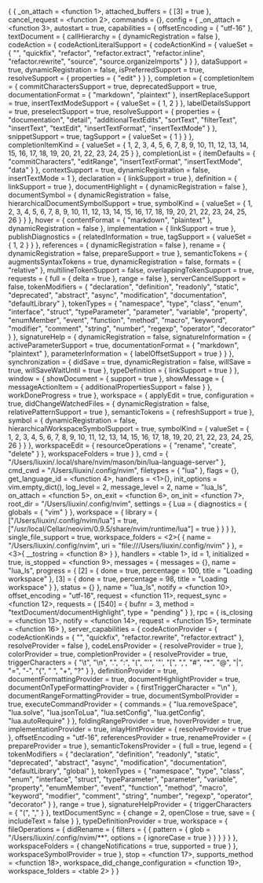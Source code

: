 { {
    _on_attach = <function 1>,
    attached_buffers = {
      [3] = true
    },
    cancel_request = <function 2>,
    commands = {},
    config = {
      _on_attach = <function 3>,
      autostart = true,
      capabilities = {
        offsetEncoding = { "utf-16" },
        textDocument = {
          callHierarchy = {
            dynamicRegistration = false
          },
          codeAction = {
            codeActionLiteralSupport = {
              codeActionKind = {
                valueSet = { "", "quickfix", "refactor", "refactor.extract", "refactor.inline", "refactor.rewrite", "source", "source.organizeImports" }
              }
            },
            dataSupport = true,
            dynamicRegistration = false,
            isPreferredSupport = true,
            resolveSupport = {
              properties = { "edit" }
            }
          },
          completion = {
            completionItem = {
              commitCharactersSupport = true,
              deprecatedSupport = true,
              documentationFormat = { "markdown", "plaintext" },
              insertReplaceSupport = true,
              insertTextModeSupport = {
                valueSet = { 1, 2 }
              },
              labelDetailsSupport = true,
              preselectSupport = true,
              resolveSupport = {
                properties = { "documentation", "detail", "additionalTextEdits", "sortText", "filterText", "insertText", "textEdit", "insertTextFormat", "insertTextMode" }
              },
              snippetSupport = true,
              tagSupport = {
                valueSet = { 1 }
              }
            },
            completionItemKind = {
              valueSet = { 1, 2, 3, 4, 5, 6, 7, 8, 9, 10, 11, 12, 13, 14, 15, 16, 17, 18, 19, 20, 21, 22, 23, 24, 25 }
            },
            completionList = {
              itemDefaults = { "commitCharacters", "editRange", "insertTextFormat", "insertTextMode", "data" }
            },
            contextSupport = true,
            dynamicRegistration = false,
            insertTextMode = 1
          },
          declaration = {
            linkSupport = true
          },
          definition = {
            linkSupport = true
          },
          documentHighlight = {
            dynamicRegistration = false
          },
          documentSymbol = {
            dynamicRegistration = false,
            hierarchicalDocumentSymbolSupport = true,
            symbolKind = {
              valueSet = { 1, 2, 3, 4, 5, 6, 7, 8, 9, 10, 11, 12, 13, 14, 15, 16, 17, 18, 19, 20, 21, 22, 23, 24, 25, 26 }
            }
          },
          hover = {
            contentFormat = { "markdown", "plaintext" },
            dynamicRegistration = false
          },
          implementation = {
            linkSupport = true
          },
          publishDiagnostics = {
            relatedInformation = true,
            tagSupport = {
              valueSet = { 1, 2 }
            }
          },
          references = {
            dynamicRegistration = false
          },
          rename = {
            dynamicRegistration = false,
            prepareSupport = true
          },
          semanticTokens = {
            augmentsSyntaxTokens = true,
            dynamicRegistration = false,
            formats = { "relative" },
            multilineTokenSupport = false,
            overlappingTokenSupport = true,
            requests = {
              full = {
                delta = true
              },
              range = false
            },
            serverCancelSupport = false,
            tokenModifiers = { "declaration", "definition", "readonly", "static", "deprecated", "abstract", "async", "modification", "documentation", "defaultLibrary" },
            tokenTypes = { "namespace", "type", "class", "enum", "interface", "struct", "typeParameter", "parameter", "variable", "property", "enumMember", "event", "function", "method", "macro", "keyword", "modifier", "comment", "string", "number", "regexp", "operator", "decorator" }
          },
          signatureHelp = {
            dynamicRegistration = false,
            signatureInformation = {
              activeParameterSupport = true,
              documentationFormat = { "markdown", "plaintext" },
              parameterInformation = {
                labelOffsetSupport = true
              }
            }
          },
          synchronization = {
            didSave = true,
            dynamicRegistration = false,
            willSave = true,
            willSaveWaitUntil = true
          },
          typeDefinition = {
            linkSupport = true
          }
        },
        window = {
          showDocument = {
            support = true
          },
          showMessage = {
            messageActionItem = {
              additionalPropertiesSupport = false
            }
          },
          workDoneProgress = true
        },
        workspace = {
          applyEdit = true,
          configuration = true,
          didChangeWatchedFiles = {
            dynamicRegistration = false,
            relativePatternSupport = true
          },
          semanticTokens = {
            refreshSupport = true
          },
          symbol = {
            dynamicRegistration = false,
            hierarchicalWorkspaceSymbolSupport = true,
            symbolKind = {
              valueSet = { 1, 2, 3, 4, 5, 6, 7, 8, 9, 10, 11, 12, 13, 14, 15, 16, 17, 18, 19, 20, 21, 22, 23, 24, 25, 26 }
            }
          },
          workspaceEdit = {
            resourceOperations = { "rename", "create", "delete" }
          },
          workspaceFolders = true
        }
      },
      cmd = { "/Users/liuxin/.local/share/nvim/mason/bin/lua-language-server" },
      cmd_cwd = "/Users/liuxin/.config/nvim",
      filetypes = { "lua" },
      flags = {},
      get_language_id = <function 4>,
      handlers = <1>{},
      init_options = vim.empty_dict(),
      log_level = 2,
      message_level = 2,
      name = "lua_ls",
      on_attach = <function 5>,
      on_exit = <function 6>,
      on_init = <function 7>,
      root_dir = "/Users/liuxin/.config/nvim",
      settings = {
        Lua = {
          diagnostics = {
            globals = { "vim" }
          },
          workspace = {
            library = {
              ["/Users/liuxin/.config/nvim/lua"] = true,
              ["/usr/local/Cellar/neovim/0.9.5/share/nvim/runtime/lua"] = true
            }
          }
        }
      },
      single_file_support = true,
      workspace_folders = <2>{ {
          name = "/Users/liuxin/.config/nvim",
          uri = "file:///Users/liuxin/.config/nvim"
        } },
      <metatable> = <3>{
        __tostring = <function 8>
      }
    },
    handlers = <table 1>,
    id = 1,
    initialized = true,
    is_stopped = <function 9>,
    messages = {
      messages = {},
      name = "lua_ls",
      progress = {
        [2] = {
          done = true,
          percentage = 100,
          title = "Loading workspace"
        },
        [3] = {
          done = true,
          percentage = 98,
          title = "Loading workspace"
        }
      },
      status = {}
    },
    name = "lua_ls",
    notify = <function 10>,
    offset_encoding = "utf-16",
    request = <function 11>,
    request_sync = <function 12>,
    requests = {
      [540] = {
        bufnr = 3,
        method = "textDocument/documentHighlight",
        type = "pending"
      }
    },
    rpc = {
      is_closing = <function 13>,
      notify = <function 14>,
      request = <function 15>,
      terminate = <function 16>
    },
    server_capabilities = {
      codeActionProvider = {
        codeActionKinds = { "", "quickfix", "refactor.rewrite", "refactor.extract" },
        resolveProvider = false
      },
      codeLensProvider = {
        resolveProvider = true
      },
      colorProvider = true,
      completionProvider = {
        resolveProvider = true,
        triggerCharacters = { "\t", "\n", ".", ":", "(", "'", '"', "[", ",", "#", "*", "@", "|", "=", "-", "{", " ", "+", "?" }
      },
      definitionProvider = true,
      documentFormattingProvider = true,
      documentHighlightProvider = true,
      documentOnTypeFormattingProvider = {
        firstTriggerCharacter = "\n"
      },
      documentRangeFormattingProvider = true,
      documentSymbolProvider = true,
      executeCommandProvider = {
        commands = { "lua.removeSpace", "lua.solve", "lua.jsonToLua", "lua.setConfig", "lua.getConfig", "lua.autoRequire" }
      },
      foldingRangeProvider = true,
      hoverProvider = true,
      implementationProvider = true,
      inlayHintProvider = {
        resolveProvider = true
      },
      offsetEncoding = "utf-16",
      referencesProvider = true,
      renameProvider = {
        prepareProvider = true
      },
      semanticTokensProvider = {
        full = true,
        legend = {
          tokenModifiers = { "declaration", "definition", "readonly", "static", "deprecated", "abstract", "async", "modification", "documentation", "defaultLibrary", "global" },
          tokenTypes = { "namespace", "type", "class", "enum", "interface", "struct", "typeParameter", "parameter", "variable", "property", "enumMember", "event", "function", "method", "macro", "keyword", "modifier", "comment", "string", "number", "regexp", "operator", "decorator" }
        },
        range = true
      },
      signatureHelpProvider = {
        triggerCharacters = { "(", "," }
      },
      textDocumentSync = {
        change = 2,
        openClose = true,
        save = {
          includeText = false
        }
      },
      typeDefinitionProvider = true,
      workspace = {
        fileOperations = {
          didRename = {
            filters = { {
                pattern = {
                  glob = "/Users/liuxin/.config/nvim/**",
                  options = {
                    ignoreCase = true
                  }
                }
              } }
          }
        },
        workspaceFolders = {
          changeNotifications = true,
          supported = true
        }
      },
      workspaceSymbolProvider = true
    },
    stop = <function 17>,
    supports_method = <function 18>,
    workspace_did_change_configuration = <function 19>,
    workspace_folders = <table 2>
  } }
